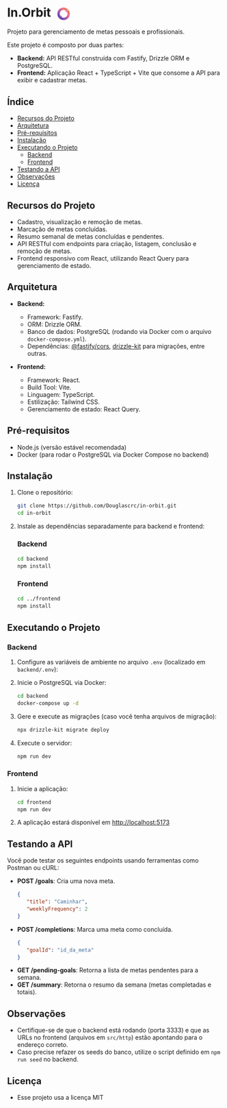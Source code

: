<h1>
  In.Orbit <img src="./frontend/src/assets/logo.svg" alt="Logo InOrbit" style="vertical-align: middle; margin-left: 8px;" width="30">
</h1>

Projeto para gerenciamento de metas pessoais e profissionais.

Este projeto é composto por duas partes:

- **Backend:** API RESTful construída com Fastify, Drizzle ORM e PostgreSQL.
- **Frontend:** Aplicação React + TypeScript + Vite que consome a API para exibir e cadastrar metas.

## Índice

- [Recursos do Projeto](#recursos-do-projeto)
- [Arquitetura](#arquitetura)
- [Pré-requisitos](#pré-requisitos)
- [Instalação](#instalação)
- [Executando o Projeto](#executando-o-projeto)
  - [Backend](#backend)
  - [Frontend](#frontend)
- [Testando a API](#testando-a-api)
- [Observações](#observações)
- [Licença](#licença)

## Recursos do Projeto

- Cadastro, visualização e remoção de metas.
- Marcação de metas concluídas.
- Resumo semanal de metas concluídas e pendentes.
- API RESTful com endpoints para criação, listagem, conclusão e remoção de metas.
- Frontend responsivo com React, utilizando React Query para gerenciamento de estado.

## Arquitetura

- **Backend:** 
  - Framework: Fastify.
  - ORM: Drizzle ORM.
  - Banco de dados: PostgreSQL (rodando via Docker com o arquivo `docker-compose.yml`).
  - Dependências: [@fastify/cors](https://github.com/fastify/fastify-cors), [drizzle-kit](https://www.npmjs.com/package/drizzle-kit) para migrações, entre outras.
  
- **Frontend:** 
  - Framework: React.
  - Build Tool: Vite.
  - Linguagem: TypeScript.
  - Estilização: Tailwind CSS.
  - Gerenciamento de estado: React Query.

## Pré-requisitos

- Node.js (versão estável recomendada)
- Docker (para rodar o PostgreSQL via Docker Compose no backend)

## Instalação

1. Clone o repositório:
   ```bash
   git clone https://github.com/Douglascrc/in-orbit.git
   cd in-orbit
   ```
2. Instale as dependências separadamente para backend e frontend:

   ### Backend
   ```bash
   cd backend
   npm install
   ```

   ### Frontend
   ```bash
   cd ../frontend
   npm install
   ```

## Executando o Projeto

### Backend

1. Configure as variáveis de ambiente no arquivo `.env` (localizado em `backend/.env`):
  
2. Inicie o PostgreSQL via Docker:
   ```bash
   cd backend
   docker-compose up -d
   ```
3. Gere e execute as migrações (caso você tenha arquivos de migração):
   ```bash
   npx drizzle-kit migrate deploy
   ```
4. Execute o servidor:
   ```bash
   npm run dev
   ```

### Frontend

1. Inicie a aplicação:
   ```bash
   cd frontend
   npm run dev
   ```
2. A aplicação estará disponível em [http://localhost:5173](http://localhost:5173)

## Testando a API

Você pode testar os seguintes endpoints usando ferramentas como Postman ou cURL:

- **POST /goals**: Cria uma nova meta.
  ```json
  {
     "title": "Caminhar",
     "weeklyFrequency": 2
  }
  ```
- **POST /completions**: Marca uma meta como concluída.
  ```json
  {
     "goalId": "id_da_meta"
  }
  ```
- **GET /pending-goals**: Retorna a lista de metas pendentes para a semana.
- **GET /summary**: Retorna o resumo da semana (metas completadas e totais).

## Observações

- Certifique-se de que o backend está rodando (porta 3333) e que as URLs no frontend (arquivos em `src/http`) estão apontando para o endereço correto.
- Caso precise refazer os seeds do banco, utilize o script definido em `npm run seed` no backend.

## Licença
- Esse projeto usa a licença MIT